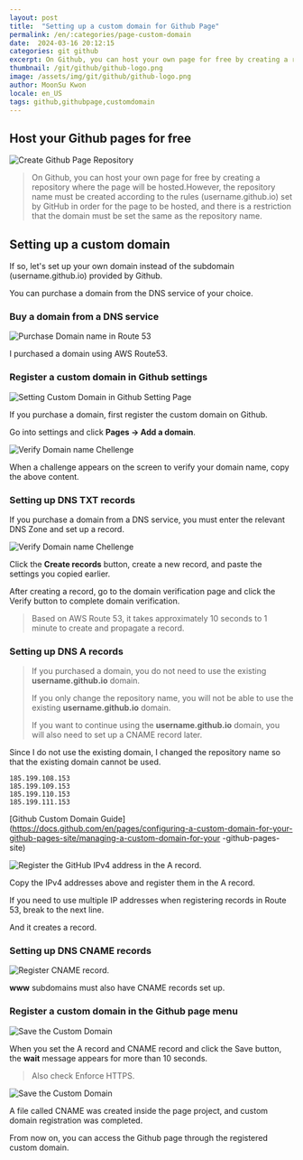 ```yaml
---
layout: post
title:  "Setting up a custom domain for Github Page"
permalink: /en/:categories/page-custom-domain
date:  2024-03-16 20:12:15
categories: git github
excerpt: On Github, you can host your own page for free by creating a repository where the page will be hosted. However, the repository name must be created according to the rules (username.github.io) set by GitHub in order for the page to be hosted, and the domain is also restricted to be set the same as the repository name, username.github.io.
thumbnail: /git/github/github-logo.png
image: /assets/img/git/github/github-logo.png
author: MoonSu Kwon
locale: en_US
tags: github,githubpage,customdomain
---
```


## Host your Github pages for free

![Create Github Page Repository](/assets/img/git/github/create-repository-githubpage.jpg)

> On Github, you can host your own page for free by creating a repository where the page will be hosted.However, the repository name must be created according to the rules (username.github.io) set by GitHub in order for the page to be hosted, and there is a restriction that the domain must be set the same as the repository name.

<div class="divide-line"></div>

## Setting up a custom domain

If so, let's set up your own domain instead of the subdomain (username.github.io) provided by Github.

You can purchase a domain from the DNS service of your choice.


<div class="divide-line"></div>

### Buy a domain from a DNS service

![Purchase Domain name in Route 53](/assets/img/git/github/purchase_domain_route53.jpg)

I purchased a domain using AWS Route53.

<div class="divide-line"></div>

### Register a custom domain in Github settings

![Setting Custom Domain in Github Setting Page](/assets/img/git/github/setting_github_custom_domain.jpg)

If you purchase a domain, first register the custom domain on Github.

Go into settings and click **Pages -> Add a domain**.

![Verify Domain name Chellenge](/assets/img/git/github/challenge_domain_name.jpg)


When a challenge appears on the screen to verify your domain name, copy the above content.

<div class="divide-line"></div>

### Setting up DNS TXT records

If you purchase a domain from a DNS service, you must enter the relevant DNS Zone and set up a record.

![Verify Domain name Chellenge](/assets/img/git/github/chellenge_domain_name.png)

Click the **Create records** button, create a new record, and paste the settings you copied earlier.

After creating a record, go to the domain verification page and click the Verify button to complete domain verification.

> Based on AWS Route 53, it takes approximately 10 seconds to 1 minute to create and propagate a record.

<div class="divide-line"></div>

### Setting up DNS A records

> If you purchased a domain, you do not need to use the existing **username.github.io** domain.
>
>
> If you only change the repository name, you will not be able to use the existing **username.github.io** domain.
>
>
> If you want to continue using the **username.github.io** domain, you will also need to set up a CNAME record later.

Since I do not use the existing domain, I changed the repository name so that the existing domain cannot be used.


```TXT
185.199.108.153
185.199.109.153
185.199.110.153
185.199.111.153
```


[Github Custom Domain Guide](https://docs.github.com/en/pages/configuring-a-custom-domain-for-your-github-pages-site/managing-a-custom-domain-for-your -github-pages-site)


![Register the GitHub IPv4 address in the A record.](/assets/img/git/github/register_a-recode_route53.jpg)

Copy the IPv4 addresses above and register them in the A record.

If you need to use multiple IP addresses when registering records in Route 53, break to the next line.

And it creates a record.

<div class="divide-line"></div>

### Setting up DNS CNAME records

![Register CNAME record.](/assets/img/git/github/register_cname_route53.jpg)

**www** subdomains must also have CNAME records set up.

<div class="divide-line"></div>

### Register a custom domain in the Github page menu

![Save the Custom Domain](/assets/img/git/github/progress_dns_check_customdomain.jpg)

When you set the A record and CNAME record and click the Save button, the **wait** message appears for more than 10 seconds.

> Also check Enforce HTTPS.

![Save the Custom Domain](/assets/img/git/github/success_dns_check_customdomain.jpg)


A file called CNAME was created inside the page project, and custom domain registration was completed.


From now on, you can access the Github page through the registered custom domain.